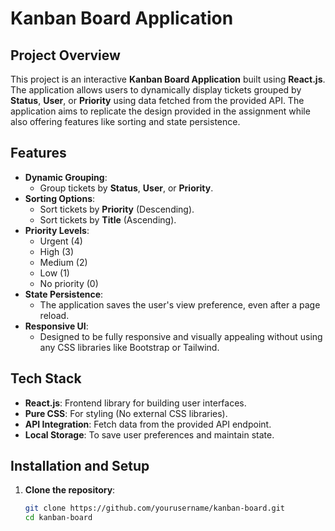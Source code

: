 #  Kanban Board Application

## Project Overview

This project is an interactive **Kanban Board Application** built using **React.js**. The application allows users to dynamically display tickets grouped by **Status**, **User**, or **Priority** using data fetched from the provided API. The application aims to replicate the design provided in the assignment while also offering features like sorting and state persistence.

## Features

- **Dynamic Grouping**: 
  - Group tickets by **Status**, **User**, or **Priority**.
- **Sorting Options**:
  - Sort tickets by **Priority** (Descending).
  - Sort tickets by **Title** (Ascending).
- **Priority Levels**:
  - Urgent (4)
  - High (3)
  - Medium (2)
  - Low (1)
  - No priority (0)
- **State Persistence**:
  - The application saves the user's view preference, even after a page reload.
- **Responsive UI**: 
  - Designed to be fully responsive and visually appealing without using any CSS libraries like Bootstrap or Tailwind.

##  Tech Stack

- **React.js**: Frontend library for building user interfaces.
- **Pure CSS**: For styling (No external CSS libraries).
- **API Integration**: Fetch data from the provided API endpoint.
- **Local Storage**: To save user preferences and maintain state.

## Installation and Setup

1. **Clone the repository**:
   ```bash
   git clone https://github.com/yourusername/kanban-board.git
   cd kanban-board
